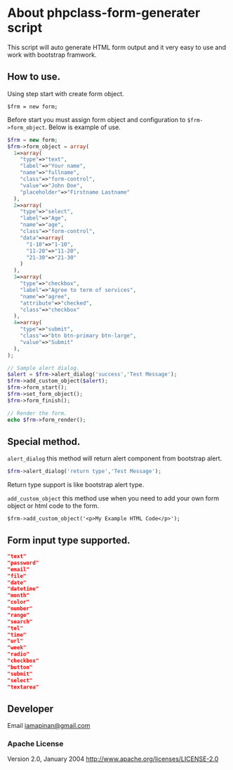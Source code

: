 
# About phpclass-form-generater script
This script will auto generate HTML form output and it very easy to use and work with bootstrap framwork.

## How to use.
Using step start with create form object.

`$frm = new form;` 

Before start you must assign form object and configuration to `$frm->form_object`.
Below is example of use.
```php
$frm = new form;
$frm->form_object = array(
  1=>array(
    "type"=>"text",
    "label"=>"Your name",
    "name"=>"fullname",
    "class"=>"form-control",
    "value"=>"John Doe",
    "placeholder"=>"Firstname Lastname"
  ),
  2=>array(
    "type"=>"select",
    "label"=>"Age",
    "name"=>"age",
    "class"=>"form-control",
    "data"=>array(
      "1-10"=>"1-10",
      "11-20"=>"11-20",
      "21-30"=>"21-30"
    )
  ),
  3=>array(
    "type"=>"checkbox",
    "label"=>"Agree to term of services",
    "name"=>"agree",
    "attribute"=>"checked",
    "class"=>"checkbox"
  ),
  4=>array(
    "type"=>"submit",
    "class"=>"btn btn-primary btn-large",
    "value"=>"Submit"
  ),
);

// Sample alert dialog.
$alert = $frm->alert_dialog('success','Test Message');
$frm->add_custom_object($alert);
$frm->form_start();
$frm->set_form_object();
$frm->form_finish();

// Render the form.
echo $frm->form_render();
```
## Special method.

`alert_dialog` this method will return alert component from bootstrap alert.
```php
$frm->alert_dialog('return type','Test Message');
```
Return type support is like bootstrap alert type.

`add_custom_object` this method use when you need to add your own form object or html code to the form.
```
$frm->add_custom_object('<p>My Example HTML Code</p>');
```

## Form input type supported.

```JSON
"text"
"password"
"email"
"file"
"date"
"datetime"
"month"
"color"
"number"
"range"
"search"
"tel"
"time"
"url"
"week"
"radio"
"checkbox"
"button"
"submit"
"select"
"textarea"
```

## Developer
Email [iamapinan@gmail.com](mailto:iamapinan@gmail.com)

### Apache License
Version 2.0, January 2004
http://www.apache.org/licenses/LICENSE-2.0
